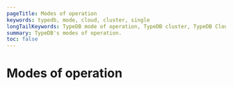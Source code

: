 ```yaml
---
pageTitle: Modes of operation
keywords: typedb, mode, cloud, cluster, single
longTailKeywords: TypeDB mode of operation, TypeDB cluster, TypeDB Cloud
summary: TypeDB's modes of operation.
toc: false
---
```


# Modes of operation

